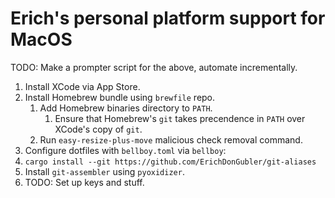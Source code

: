 # Erich's personal platform support for MacOS

TODO: Make a prompter script for the above, automate incrementally.

1. Install XCode via App Store.
1. Install Homebrew bundle using `brewfile` repo.
	1. Add Homebrew binaries directory to `PATH`.
		1. Ensure that Homebrew's `git` takes precendence in `PATH` over XCode's copy of `git`.
	1. Run `easy-resize-plus-move` malicious check removal command.
1. Configure dotfiles with `bellboy.toml` via `bellboy`:
1. `cargo install --git https://github.com/ErichDonGubler/git-aliases`
1. Install `git-assembler` using `pyoxidizer`.
1. TODO: Set up keys and stuff.
